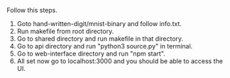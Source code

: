 Follow this steps.

1. Goto hand-written-digit/mnist-binary and follow info.txt.
2. Run makefile from root directory.
3. Go to shared directory and run makefile in that directory.
4. Go to api directory and run "python3 source.py" in terminal.
5. Go to web-interface directory and run "npm start".
6. All set now go to localhost:3000 and you should be able to access the UI.
